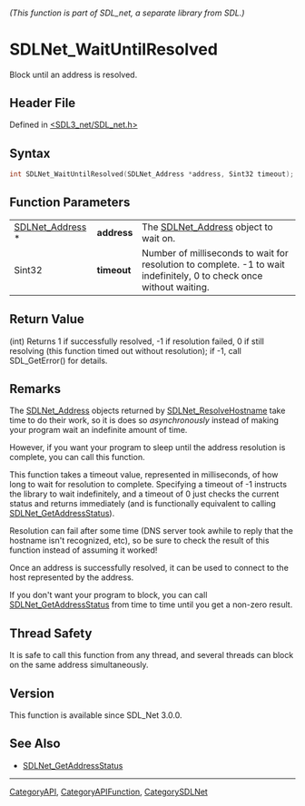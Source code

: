 ###### (This function is part of SDL_net, a separate library from SDL.)
# SDLNet_WaitUntilResolved

Block until an address is resolved.

## Header File

Defined in [<SDL3_net/SDL_net.h>](https://github.com/libsdl-org/SDL_net/blob/main/include/SDL3_net/SDL_net.h)

## Syntax

```c
int SDLNet_WaitUntilResolved(SDLNet_Address *address, Sint32 timeout);
```

## Function Parameters

|                                    |             |                                                                                                                      |
| ---------------------------------- | ----------- | -------------------------------------------------------------------------------------------------------------------- |
| [SDLNet_Address](SDLNet_Address) * | **address** | The [SDLNet_Address](SDLNet_Address) object to wait on.                                                              |
| Sint32                             | **timeout** | Number of milliseconds to wait for resolution to complete. -1 to wait indefinitely, 0 to check once without waiting. |

## Return Value

(int) Returns 1 if successfully resolved, -1 if resolution failed, 0 if
still resolving (this function timed out without resolution); if -1, call
SDL_GetError() for details.

## Remarks

The [SDLNet_Address](SDLNet_Address) objects returned by
[SDLNet_ResolveHostname](SDLNet_ResolveHostname) take time to do their
work, so it is does so _asynchronously_ instead of making your program wait
an indefinite amount of time.

However, if you want your program to sleep until the address resolution is
complete, you can call this function.

This function takes a timeout value, represented in milliseconds, of how
long to wait for resolution to complete. Specifying a timeout of -1
instructs the library to wait indefinitely, and a timeout of 0 just checks
the current status and returns immediately (and is functionally equivalent
to calling [SDLNet_GetAddressStatus](SDLNet_GetAddressStatus)).

Resolution can fail after some time (DNS server took awhile to reply that
the hostname isn't recognized, etc), so be sure to check the result of this
function instead of assuming it worked!

Once an address is successfully resolved, it can be used to connect to the
host represented by the address.

If you don't want your program to block, you can call
[SDLNet_GetAddressStatus](SDLNet_GetAddressStatus) from time to time until
you get a non-zero result.

## Thread Safety

It is safe to call this function from any thread, and several threads can
block on the same address simultaneously.

## Version

This function is available since SDL_Net 3.0.0.

## See Also

- [SDLNet_GetAddressStatus](SDLNet_GetAddressStatus)

----
[CategoryAPI](CategoryAPI), [CategoryAPIFunction](CategoryAPIFunction), [CategorySDLNet](CategorySDLNet)

